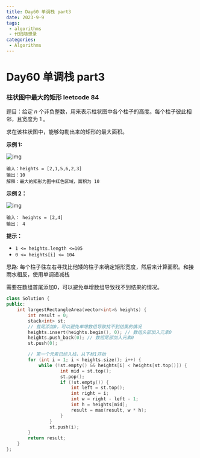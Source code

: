 ```yaml
---
title: Day60 单调栈 part3
date: 2023-9-9
tags:
 - algorithms
 - 代码随想录
categories:
 - Algorithms
---
```

#  Day60 单调栈 part3

### 柱状图中最大的矩形 leetcode 84

题目：给定 *n* 个非负整数，用来表示柱状图中各个柱子的高度。每个柱子彼此相邻，且宽度为 1 。

求在该柱状图中，能够勾勒出来的矩形的最大面积。

**示例 1:**

![img](https://assets.leetcode.com/uploads/2021/01/04/histogram.jpg)

```
输入：heights = [2,1,5,6,2,3]
输出：10
解释：最大的矩形为图中红色区域，面积为 10
```

**示例 2：**

![img](https://assets.leetcode.com/uploads/2021/01/04/histogram-1.jpg)

```
输入： heights = [2,4]
输出： 4 
```

**提示：**

- `1 <= heights.length <=105`
- `0 <= heights[i] <= 104`

思路: 每个柱子往左右寻找比他矮的柱子来确定矩形宽度，然后来计算面积。和接雨水相反，使用单调递减栈

需要在数组首尾添加0，可以避免单增数组导致找不到结果的情况。

```C++
class Solution {
public:
    int largestRectangleArea(vector<int>& heights) {
        int result = 0;
        stack<int> st;
        // 首尾添加0，可以避免单增数组导致找不到结果的情况
        heights.insert(heights.begin(), 0); // 数组头部加入元素0
        heights.push_back(0); // 数组尾部加入元素0
        st.push(0);

        // 第一个元素已经入栈，从下标1开始
        for (int i = 1; i < heights.size(); i++) {
            while (!st.empty() && heights[i] < heights[st.top()]) { 
                    int mid = st.top();
                    st.pop();
                    if (!st.empty()) {
                        int left = st.top();
                        int right = i;
                        int w = right - left - 1;
                        int h = heights[mid];
                        result = max(result, w * h);
                    }
                }
                st.push(i);
        }
        return result;
    }
};
```

